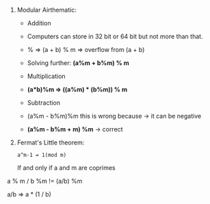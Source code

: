 1.  Modular Airthematic:

    - Addition
    - Computers can store in 32 bit or 64 bit but not more than that.
    - % => (a + b) % m => overflow from (a + b)
    - Solving further: **(a%m + b%m) % m**

    - Multiplication
    - **(a*b)%m => ((a%m) * (b%m)) % m**

    - Subtraction
    - (a%m - b%m)%m this is wrong because -> it can be negative
    - **(a%m - b%m + m) %m** -> correct

2.  Fermat's Little theorem:

        a^m-1 = 1(mod m)

    If and only if a and m are coprimes

a % m / b %m != (a/b) %m

a/b => a \* (1 / b)
